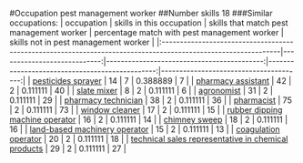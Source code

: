 #Occupation pest management worker
##Number skills 18
###Similar occupations:
| occupation                                                                                                    |   skills in this occupation |   skills that match pest management worker |   percentage match with pest management worker |   skills not in pest management worker |
|:--------------------------------------------------------------------------------------------------------------|----------------------------:|-------------------------------------------:|-----------------------------------------------:|---------------------------------------:|
| [pesticides sprayer](pesticides_sprayer.md)                                                                   |                          14 |                                          7 |                                       0.388889 |                                      7 |
| [pharmacy assistant](pharmacy_assistant.md)                                                                   |                          42 |                                          2 |                                       0.111111 |                                     40 |
| [slate mixer](slate_mixer.md)                                                                                 |                           8 |                                          2 |                                       0.111111 |                                      6 |
| [agronomist](agronomist.md)                                                                                   |                          31 |                                          2 |                                       0.111111 |                                     29 |
| [pharmacy technician](pharmacy_technician.md)                                                                 |                          38 |                                          2 |                                       0.111111 |                                     36 |
| [pharmacist](pharmacist.md)                                                                                   |                          75 |                                          2 |                                       0.111111 |                                     73 |
| [window cleaner](window_cleaner.md)                                                                           |                          17 |                                          2 |                                       0.111111 |                                     15 |
| [rubber dipping machine operator](rubber_dipping_machine_operator.md)                                         |                          16 |                                          2 |                                       0.111111 |                                     14 |
| [chimney sweep](chimney_sweep.md)                                                                             |                          18 |                                          2 |                                       0.111111 |                                     16 |
| [land-based machinery operator](land-based_machinery_operator.md)                                             |                          15 |                                          2 |                                       0.111111 |                                     13 |
| [coagulation operator](coagulation_operator.md)                                                               |                          20 |                                          2 |                                       0.111111 |                                     18 |
| [technical sales representative in chemical products](technical_sales_representative_in_chemical_products.md) |                          29 |                                          2 |                                       0.111111 |                                     27 |

